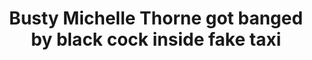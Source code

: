 ---
layout: post
title: Busty Michelle Thorne got banged by black cock inside fake taxi
duration: '05:11'
view: 245
rate: 2
video: 'https://flashservice.xvideos.com/embedframe/23728794'
category:
 - blonde
 - blowjob
 - milf
 - gorgeous
 - rough
tags: 
 - sucked
 - fucked
priority: 0.9
changefreq: daily
---